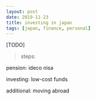 ```yaml
---
layout: post
date: 2019-11-23
title: investing in japan
tags: [japan, finance, personal]
---
```


[TODO]

> steps:

pension:
ideco
nisa

investing:
low-cost funds

additional:
moving abroad